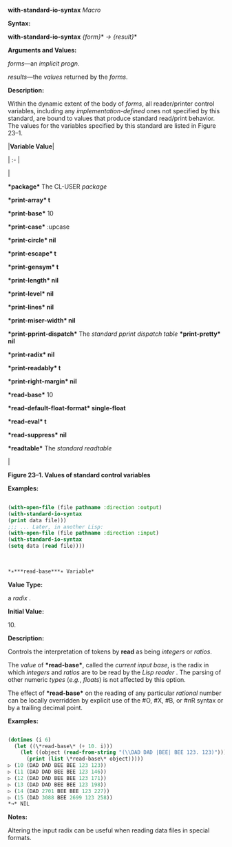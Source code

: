 **with-standard-io-syntax** *Macro* 



**Syntax:** 



**with-standard-io-syntax** *\{form\}*\* *→ \{result\}*\* 



**Arguments and Values:** 



*forms*—an *implicit progn*. 



*results*—the *values* returned by the *forms*. 



**Description:** 



Within the dynamic extent of the body of *forms*, all reader/printer control variables, including any *implementation-defined* ones not specified by this standard, are bound to values that produce standard read/print behavior. The values for the variables specified by this standard are listed in Figure 23–1. 







 



 



|**Variable Value**|

| :- |

|<p>**\*package\*** The CL-USER *package* </p><p>**\*print-array\* t** </p><p>**\*print-base\*** 10 </p><p>**\*print-case\*** :upcase </p><p>**\*print-circle\* nil** </p><p>**\*print-escape\* t** </p><p>**\*print-gensym\* t** </p><p>**\*print-length\* nil** </p><p>**\*print-level\* nil** </p><p>**\*print-lines\* nil** </p><p>**\*print-miser-width\* nil** </p><p>**\*print-pprint-dispatch\*** The *standard pprint dispatch table* **\*print-pretty\* nil** </p><p>**\*print-radix\* nil** </p><p>**\*print-readably\* t** </p><p>**\*print-right-margin\* nil** </p><p>**\*read-base\*** 10 </p><p>**\*read-default-float-format\* single-float** </p><p>**\*read-eval\* t** </p><p>**\*read-suppress\* nil** </p><p>**\*readtable\*** The *standard readtable*</p>|





**Figure 23–1. Values of standard control variables** 



**Examples:**
```lisp
 
(with-open-file (file pathname :direction :output) 
(with-standard-io-syntax 
(print data file))) 
;;; ... Later, in another Lisp: 
(with-open-file (file pathname :direction :input) 
(with-standard-io-syntax 
(setq data (read file)))) 

 
 
*∗***read-base***∗ Variable* 

```
**Value Type:** 



a *radix* . 



**Initial Value:** 



10\. 



**Description:** 



Controls the interpretation of tokens by **read** as being *integers* or *ratios*. 



The *value* of **\*read-base\***, called the *current input base*, is the radix in which *integers* and *ratios* are to be read by the *Lisp reader* . The parsing of other numeric *types* (*e.g.*, *floats*) is not affected by this option. 



The effect of **\*read-base\*** on the reading of any particular *rational* number can be locally overridden by explicit use of the #O, #X, #B, or #*n*R syntax or by a trailing decimal point. 



**Examples:**
```lisp

(dotimes (i 6) 
  (let ((\*read-base\* (+ 10. i))) 
    (let ((object (read-from-string "(\\DAD DAD |BEE| BEE 123. 123)"))) 
      (print (list \*read-base\* object))))) 
▷ (10 (DAD DAD BEE BEE 123 123)) 
▷ (11 (DAD DAD BEE BEE 123 146)) 
▷ (12 (DAD DAD BEE BEE 123 171)) 
▷ (13 (DAD DAD BEE BEE 123 198)) 
▷ (14 (DAD 2701 BEE BEE 123 227)) 
▷ (15 (DAD 3088 BEE 2699 123 258)) 
*→* NIL 

```
**Notes:** 



Altering the input radix can be useful when reading data files in special formats. 




